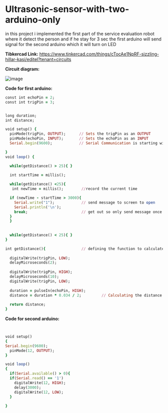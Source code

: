 # Ultrasonic-sensor-with-two-arduino-only
in this project i implemented the first part of the service evaluation robot where it detect the person and if he stay for 3 sec the first arduino will send signal for the second arduino which it will turn on LED


**Tibkercad Link:** https://www.tinkercad.com/things/cTocAe1NpRF-sizzling-hillar-kasi/editel?tenant=circuits


**Circuit diagram:**

![image](https://user-images.githubusercontent.com/5675794/125007797-bd79dc00-e069-11eb-9ae4-60bde9365867.png)


**Code for first arduino:**

```ruby
const int echoPin = 2;
const int trigPin = 3;


long duration;
int distance; 

void setup() {
  pinMode(trigPin, OUTPUT);      // Sets the trigPin as an OUTPUT
  pinMode(echoPin, INPUT);       // Sets the echoPin as an INPUT
  Serial.begin(9600);            // Serial Communication is starting with 9600 of baudrate speed

}
void loop() {

  while(getDistance() > 25){ }

  int startTime = millis(); 
  
  while(getDistance() <25){ 
   int newTime = millis();        //record the current time

  if (newTime - startTime > 3000){ 
    Serial.write("1");            // send message to screen to open
    Serial.println('\n');
    break;                        // get out so only send message once
  }
  }
  
  
  while(getDistance() < 25){ }
}

int getDistance(){                // defining the function to calculate the distance
   
  digitalWrite(trigPin, LOW);
  delayMicroseconds(2);
  
  digitalWrite(trigPin, HIGH);
  delayMicroseconds(10);
  digitalWrite(trigPin, LOW);
 
  duration = pulseIn(echoPin, HIGH);
  distance = duration * 0.034 / 2;         // Calculating the distance
  
  return distance;
}
```

**Code for second arduino:**

```ruby


void setup()
{
Serial.begin(9600);
  pinMode(12, OUTPUT);
}

void loop()
{
  if(Serial.available() > 0){
  if(Serial.read() == '1')
    digitalWrite(12, HIGH);
    delay(3000);
    digitalWrite(12, LOW);
  }
  
}
```
